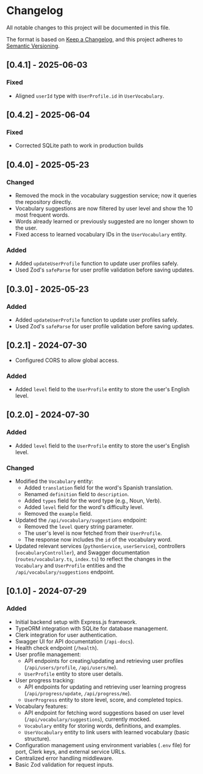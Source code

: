 # Changelog

All notable changes to this project will be documented in this file.

The format is based on [Keep a Changelog](https://keepachangelog.com/es-ES/1.1.0/),
and this project adheres to [Semantic Versioning](https://semver.org/spec/v2.0.0.html).

## [0.4.1] - 2025-06-03

### Fixed
- Aligned `userId` type with `UserProfile.id` in `UserVocabulary`.

## [0.4.2] - 2025-06-04

### Fixed
- Corrected SQLite path to work in production builds

## [0.4.0] - 2025-05-23

### Changed
- Removed the mock in the vocabulary suggestion service; now it queries the repository directly.
- Vocabulary suggestions are now filtered by user level and show the 10 most frequent words.
- Words already learned or previously suggested are no longer shown to the user.
- Fixed access to learned vocabulary IDs in the `UserVocabulary` entity.

### Added
- Added `updateUserProfile` function to update user profiles safely.
- Used Zod's `safeParse` for user profile validation before saving updates.

## [0.3.0] - 2025-05-23

### Added
- Added `updateUserProfile` function to update user profiles safely.
- Used Zod's `safeParse` for user profile validation before saving updates.

## [0.2.1] - 2024-07-30
- Configured CORS to allow global access.

### Added
- Added `level` field to the `UserProfile` entity to store the user's English level.

## [0.2.0] - 2024-07-30

### Added
- Added `level` field to the `UserProfile` entity to store the user's English level.

### Changed
- Modified the `Vocabulary` entity:
  - Added `translation` field for the word's Spanish translation.
  - Renamed `definition` field to `description`.
  - Added `types` field for the word type (e.g., Noun, Verb).
  - Added `level` field for the word's difficulty level.
  - Removed the `example` field.
- Updated the `/api/vocabulary/suggestions` endpoint:
  - Removed the `level` query string parameter.
  - The user's level is now fetched from their `UserProfile`.
  - The response now includes the `id` of the vocabulary word.
- Updated relevant services (`pythonService`, `userService`), controllers (`vocabularyController`), and Swagger documentation (`routes/vocabulary.ts`, `index.ts`) to reflect the changes in the `Vocabulary` and `UserProfile` entities and the `/api/vocabulary/suggestions` endpoint.

## [0.1.0] - 2024-07-29

### Added
- Initial backend setup with Express.js framework.
- TypeORM integration with SQLite for database management.
- Clerk integration for user authentication.
- Swagger UI for API documentation (`/api-docs`).
- Health check endpoint (`/health`).
- User profile management:
    - API endpoints for creating/updating and retrieving user profiles (`/api/users/profile`, `/api/users/me`).
    - `UserProfile` entity to store user details.
- User progress tracking:
    - API endpoints for updating and retrieving user learning progress (`/api/progress/update`, `/api/progress/me`).
    - `UserProgress` entity to store level, score, and completed topics.
- Vocabulary features:
    - API endpoint for fetching word suggestions based on user level (`/api/vocabulary/suggestions`), currently mocked.
    - `Vocabulary` entity for storing words, definitions, and examples.
    - `UserVocabulary` entity to link users with learned vocabulary (basic structure).
- Configuration management using environment variables (`.env` file) for port, Clerk keys, and external service URLs.
- Centralized error handling middleware.
- Basic Zod validation for request inputs.
